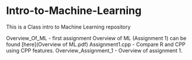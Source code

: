 # Intro-to-Machine-Learning
This is a Class intro to Machine Learning repository

Overview_Of_ML - first assignment
Overview of ML (Assignment 1) can be found [here](Overview of ML.pdf)
Assignment1.cpp - Compare R and CPP using CPP features.
Overview_Assignment_1 - Overview of assignment 1.
